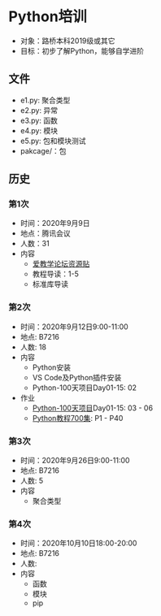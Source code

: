 # Python培训

- 对象：路桥本科2019级或其它
- 目标：初步了解Python，能够自学进阶

## 文件

- e1.py: 聚合类型
- e2.py: 异常 
- e3.py: 函数
- e4.py: 模块
- e5.py: 包和模块测试
- pakcage/：包

## 历史

### 第1次

- 时间：2020年9月9日
- 地点：腾讯会议
- 人数：31
- 内容
  - [爱教学论坛资源贴](https://www.ijiaoxue.net/t/python/196)
  - 教程导读：1-5
  - 标准库导读

### 第2次

- 时间：2020年9月12日9:00-11:00
- 地点: B7216
- 人数: 18
- 内容
  - Python安装
  - VS Code及Python插件安装
  - Python-100天项目Day01-15: 02
- 作业
  - [Python-100天项目](https://github.com/jackfrued/Python-100-Days)Day01-15: 03 - 06
  - [Python教程700集](https://www.bilibili.com/video/BV1QE411x76A?p=1): P1 - P40


### 第3次

- 时间：2020年9月26日9:00-11:00
- 地点: B7216
- 人数: 5
- 内容
  - 聚合类型

### 第4次

- 时间：2020年10月10日18:00-20:00
- 地点: B7216
- 人数: 
- 内容
  - 函数
  - 模块
  - pip
